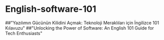 # English-software-101
##"Yazılımın Gücünün Kilidini Açmak: Teknoloji Meraklıları için İngilizce 101 Kılavuzu"
##"Unlocking the Power of Software: An English 101 Guide for Tech Enthusiasts"
